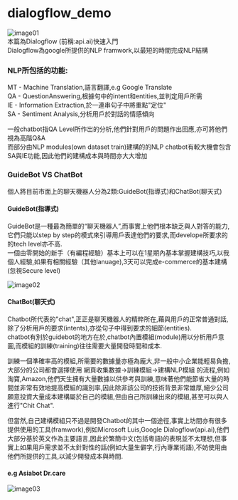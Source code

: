 # dialogflow_demo
![image01](https://blog.dialogflow.com/images/dialogflow-logo.png)<br >
本篇為Dialogflow (前稱:api.ai)快速入門<br >
Dialogflow為google所提供的NLP framwork,以最短的時間完成NLP結構 <br >

### NLP所包括的功能:
MT - Machine Translation,語言翻譯,e.g Google Translate <br >
QA - QuestionAnswering,根據句中的intent和entities,並判定用戶所需 <br >
IE - Information Extraction,於一連串句子中將重點"定位"<br >
SA - Sentiment Analysis,分析用戶於對話的情感傾向 <br >

一般chatbot指QA Level所作岀的分析,他們針對用戶的問題作出回應,亦可將他們視為高階Q&A<br >
而部分由NLP modules(own dataset train)建構的的NLP chatbot有較大機會包含SA與IE功能,因此他們的建構成本與時間亦大大增加<br >

### GuideBot VS ChatBot
個人將目前市面上的聊天機器人分為2類:GuideBot(指導式)和ChatBot(聊天式)<br >

#### GuideBot(指導式)
GuideBot是一種最為簡單的“聊天機器人”,而事實上他們根本缺乏與人對答的能力,它們只能以step by step的模式來引導用戶表達他們的要求,而develope所要求的的tech level亦不高.<br >
一個由零開始的新手（有編程經驗）基本上可以在1星期內基本掌握建構技巧,以我個人經驗,如果有相關經驗（其他lanuage),3天可以完成e-commerce的基本建構 
(忽視Secure level)

![image02](https://camo.githubusercontent.com/82bc0349e969a3e53f7ebbf6b55cfd6bf69bf642/68747470733a2f2f692e696d6775722e636f6d2f713546595739382e706e67)

#### ChatBot(聊天式)
Chatbot所代表的"chat",正正是聊天機器人的精粹所在,藉與用戶的正常普通對話,除了分析用戶的要求(intents),亦從句子中得到要求的細節(entities).<br >
chatbot有別於guidebot的地方在於,chatbot內置模組(module)用以分析用戶意圖,而模組的訓練(training)往往需要大量開發時間和成本.<br >

訓練一個準確率高的模組,所需要的數據量亦極為龐大,非一般中小企業能輕易負擔,大部分的公司都會選擇使用 網頁收集數據->訓練模組->建構NLP模組 的流程,例如淘寶,Amazon,他們天生擁有大量數據以供參考與訓練,意味著他們能節省大量的時間並非常有效地提高模組的識別率,因此除非該公司的技術背景非常雄厚,絕少公司願意投資大量成本建構屬於自己的模組,但由自己所訓練出來的模組,甚至可以與人進行"Chit Chat".<br >

但當然,自己建構模組只不過是開發Chatbot的其中一個途徑,事實上坊間亦有很多提供使用的工具(framwork),例如Microsoft Luis,Google Dialogflow(api.ai),他們大部分基於英文作為主要語言,因此於繁簡中文(包括粵語)的表現並不太理想,但事實上如果用戶需求並不太針對性的話(例如大量生僻字,行內專業術語),不妨使用由他們所提供的工具,以減少開發成本與時間.

#### e.g Asiabot Dr.care<br>
 ![image03](http://www.drcare.ai/images/news5.jpg)
